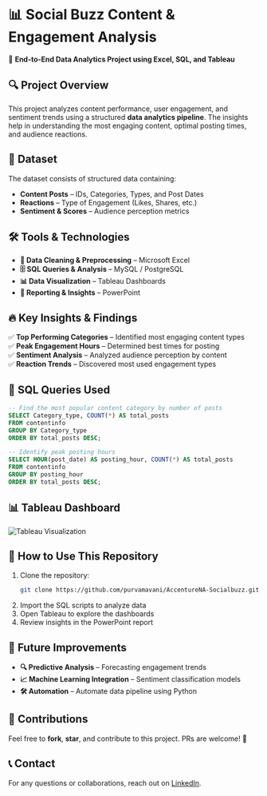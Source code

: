 # 📊 Social Buzz Content & Engagement Analysis

🚀 **End-to-End Data Analytics Project using Excel, SQL, and Tableau**

## 🔍 Project Overview
This project analyzes content performance, user engagement, and sentiment trends using a structured **data analytics pipeline**. The insights help in understanding the most engaging content, optimal posting times, and audience reactions.

## 📂 Dataset
The dataset consists of structured data containing:
- **Content Posts** – IDs, Categories, Types, and Post Dates
- **Reactions** – Type of Engagement (Likes, Shares, etc.)
- **Sentiment & Scores** – Audience perception metrics

## 🛠️ Tools & Technologies
- **📑 Data Cleaning & Preprocessing** – Microsoft Excel
- **🗄️ SQL Queries & Analysis** – MySQL / PostgreSQL
- **📊 Data Visualization** – Tableau Dashboards
- **📑 Reporting & Insights** – PowerPoint

## 🔥 Key Insights & Findings
✅ **Top Performing Categories** – Identified most engaging content types  
✅ **Peak Engagement Hours** – Determined best times for posting  
✅ **Sentiment Analysis** – Analyzed audience perception by content  
✅ **Reaction Trends** – Discovered most used engagement types  

## 📌 SQL Queries Used
```sql
-- Find the most popular content category by number of posts
SELECT Category_type, COUNT(*) AS total_posts
FROM contentinfo
GROUP BY Category_type
ORDER BY total_posts DESC;
```

```sql
-- Identify peak posting hours
SELECT HOUR(post_date) AS posting_hour, COUNT(*) AS total_posts
FROM contentinfo
GROUP BY posting_hour
ORDER BY total_posts DESC;
```

## 📊 Tableau Dashboard
![Tableau Visualization]()

## 📎 How to Use This Repository
1. Clone the repository:
   ```bash
   git clone https://github.com/purvamavani/AccentureNA-Socialbuzz.git
   ```
2. Import the SQL scripts to analyze data
3. Open Tableau to explore the dashboards
4. Review insights in the PowerPoint report

## 🎯 Future Improvements
- **🔍 Predictive Analysis** – Forecasting engagement trends
- **📈 Machine Learning Integration** – Sentiment classification models
- **🛠️ Automation** – Automate data pipeline using Python

## 🤝 Contributions
Feel free to **fork**, **star**, and contribute to this project. PRs are welcome! 🌟

## 📞 Contact
For any questions or collaborations, reach out on [LinkedIn](https://www.linkedin.com/in/purva-mavani-927128174/).
